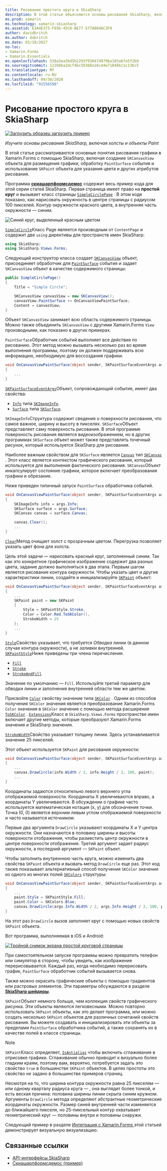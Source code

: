 ```yaml
---
title: Рисование простого круга в SkiaSharp
description: В этой статье объясняются основы рисования SkiaSharp, включая холсты и объекты рисования, в Xamarin.Forms приложениях, а также демонстрируется пример кода.
ms.prod: xamarin
ms.technology: xamarin-skiasharp
ms.assetid: E3A4E373-F65D-45C8-8E77-577A804AC3F8
author: davidbritch
ms.author: dabritch
ms.date: 03/10/2017
no-loc:
- Xamarin.Forms
- Xamarin.Essentials
ms.openlocfilehash: 538a3ea3bd5b2293f93047d9796a185abfa5f2b9
ms.sourcegitcommit: 122b8ba3dcf4bc59368a16c44e71846b11c136c5
ms.translationtype: MT
ms.contentlocale: ru-RU
ms.lasthandoff: 09/30/2020
ms.locfileid: "91556598"
---
```

# <a name="drawing-a-simple-circle-in-skiasharp"></a>Рисование простого круга в SkiaSharp

[![Загрузить образец](~/media/shared/download.png) загрузить пример](https://docs.microsoft.com/samples/xamarin/xamarin-forms-samples/skiasharpforms-demos)

_Изучите основы рисования SkiaSharp, включая холсты и объекты Paint_

В этой статье рассматриваются основные понятия рисования графики в Xamarin.Forms с помощью SkiaSharp, включая создание `SKCanvasView` объекта для размещения графики, обработку `PaintSurface` события и использование `SKPaint` объекта для указания цвета и других атрибутов рисования.

Программа [**скиашарпформсдемос**](/samples/xamarin/xamarin-forms-samples/skiasharpforms-demos) содержит весь пример кода для этой серии статей SkiaSharp. Первая страница имеет право на **простой круг** и вызывает класс страницы [`SimpleCirclePage`](https://github.com/xamarin/xamarin-forms-samples/blob/master/SkiaSharpForms/Demos/Demos/SkiaSharpFormsDemos/Basics/SimpleCirclePage.cs) . В этом коде показано, как нарисовать окружность в центре страницы с радиусом 100 пикселей. Контур окружности красного цвета, а внутренняя часть окружности — синим.

![Синий круг, выделенный красным цветом](circle-images/circleexample.png)

[`SimpleCircle`](https://github.com/xamarin/xamarin-forms-samples/blob/master/SkiaSharpForms/Demos/Demos/SkiaSharpFormsDemos/Basics/SimpleCirclePage.cs)Класс Page является производным от `ContentPage` и содержит две `using` директивы для пространств имен SkiaSharp:

```csharp
using SkiaSharp;
using SkiaSharp.Views.Forms;
```

Следующий конструктор класса создает [`SKCanvasView`](xref:SkiaSharp.Views.Forms.SKCanvasView) объект, присоединяет обработчик для [`PaintSurface`](xref:SkiaSharp.Views.Forms.SKCanvasView.PaintSurface) события и задает `SKCanvasView` объект в качестве содержимого страницы:

```csharp
public SimpleCirclePage()
{
    Title = "Simple Circle";

    SKCanvasView canvasView = new SKCanvasView();
    canvasView.PaintSurface += OnCanvasViewPaintSurface;
    Content = canvasView;
}
```

Объект `SKCanvasView` занимает всю область содержимого страницы. Можно также объединить `SKCanvasView` с другими Xamarin.Forms `View` производными, как показано в других примерах.

`PaintSurface`Обработчик событий выполняет все действия по рисованию. Этот метод можно вызывать несколько раз во время выполнения программы, поэтому он должен поддерживать всю информацию, необходимую для воссоздания графики.

```csharp
void OnCanvasViewPaintSurface(object sender, SKPaintSurfaceEventArgs args)
{
    ...
}

```

[`SKPaintSurfaceEventArgs`](xref:SkiaSharp.Views.Forms.SKPaintSurfaceEventArgs)Объект, сопровождающий событие, имеет два свойства:

- [`Info`](xref:SkiaSharp.Views.Forms.SKPaintSurfaceEventArgs.Info) типа [`SKImageInfo`](xref:SkiaSharp.SKImageInfo).
- [`Surface`](xref:SkiaSharp.Views.Forms.SKPaintSurfaceEventArgs.Surface) типа [`SKSurface`](xref:SkiaSharp.SKSurface).

`SKImageInfo`Структура содержит сведения о поверхности рисования, что самое важное, ширину и высоту в пикселях. `SKSurface`Объект представляет саму поверхность рисования. В этой программе поверхность рисования является видеоизображением, но в других программах `SKSurface` объект может также представлять точечный рисунок, который используется SkiaSharp для рисования.

Наиболее важным свойством для `SKSurface` является [`Canvas`](xref:SkiaSharp.SKSurface.Canvas) тип [`SKCanvas`](xref:SkiaSharp.SKCanvas) . Этот класс является контекстом графического рисования, который используется для выполнения фактического рисования. `SKCanvas`Объект инкапсулирует состояние графики, которое включает преобразования графики и обрезание.

Ниже приведен типичный запуск `PaintSurface` обработчика событий.

```csharp
void OnCanvasViewPaintSurface(object sender, SKPaintSurfaceEventArgs args)
{
    SKImageInfo info = args.Info;
    SKSurface surface = args.Surface;
    SKCanvas canvas = surface.Canvas;

    canvas.Clear();
    ...
}

```

[`Clear`](xref:SkiaSharp.SKCanvas.Clear)Метод очищает холст с прозрачным цветом. Перегрузка позволяет указать цвет фона для холста.

Цель этой задачи — нарисовать красный круг, заполненный синим. Так как это конкретное графическое изображение содержит два разных цвета, задание должно выполняться в два этапа. Первым шагом является рисование контура окружности. Чтобы указать цвет и другие характеристики линии, создайте и инициализируйте [`SKPaint`](xref:SkiaSharp.SKPaint) объект:

```csharp
void OnCanvasViewPaintSurface(object sender, SKPaintSurfaceEventArgs args)
{
    ...
    SKPaint paint = new SKPaint
    {
        Style = SKPaintStyle.Stroke,
        Color = Color.Red.ToSKColor(),
        StrokeWidth = 25
    };
    ...
}
```

[`Style`](xref:SkiaSharp.SKPaint.Style)Свойство указывает, что требуется *Обводка* линии (в данном случае контура окружности), а не *заливки* внутренней. [`SKPaintStyle`](xref:SkiaSharp.SKPaintStyle)Ниже приведены три члена перечисления.

- [`Fill`](xref:SkiaSharp.SKPaintStyle.Fill)
- [`Stroke`](xref:SkiaSharp.SKPaintStyle.Stroke)
- [`StrokeAndFill`](xref:SkiaSharp.SKPaintStyle.StrokeAndFill)

Значение по умолчанию — `Fill`. Используйте третий параметр для обводки линии и заполнения внутренней области тем же цветом.

Присвойте [`Color`](xref:SkiaSharp.SKPaint.Color) свойству значение типа [`SKColor`](xref:SkiaSharp.SKColor) . Одним из способов получения `SKColor` значения является преобразование Xamarin.Forms `Color` значения в `SKColor` значение с помощью метода расширения [`ToSKColor`](xref:SkiaSharp.Views.Forms.Extensions.ToSKColor*) . [`Extensions`](xref:SkiaSharp.Views.Forms.Extensions)Класс в `SkiaSharp.Views.Forms` пространстве имен включает другие методы, которые преобразуют Xamarin.Forms значения и SkiaSharp значения.

[`StrokeWidth`](xref:SkiaSharp.SKPaint.StrokeWidth)Свойство указывает толщину линии. Здесь устанавливается значение 25 пикселей.

Этот объект используется `SKPaint` для рисования окружности:

```csharp
void OnCanvasViewPaintSurface(object sender, SKPaintSurfaceEventArgs args)
{
    ...
    canvas.DrawCircle(info.Width / 2, info.Height / 2, 100, paint);
    ...
}
```

Координаты задаются относительно левого верхнего угла отображаемой поверхности. Координаты X увеличиваются вправо, а координаты Y увеличиваются. В обсуждении о графике часто используется математическая нотация (x, y) для обозначения точки. Точка (0, 0) является верхним левым углом отображаемой поверхности и часто называется *источником*.

Первые два аргумента `DrawCircle` указывают координаты X и Y центра окружности. Они назначаются в половину ширины и высоты поверхности отображения, чтобы разместить центр окружности в центре поверхности отображения. Третий аргумент задает радиус окружности, а последний аргумент — `SKPaint` объект.

Чтобы заполнить внутреннюю часть круга, можно изменить два свойства `SKPaint` объекта и вызвать метод `DrawCircle` еще раз. Этот код также показывает альтернативный способ получения `SKColor` значения из одного из многих полей [`SKColors`](xref:SkiaSharp.SKColors) структуры:

```csharp
void OnCanvasViewPaintSurface(object sender, SKPaintSurfaceEventArgs args)
{
    ...
    paint.Style = SKPaintStyle.Fill;
    paint.Color = SKColors.Blue;
    canvas.DrawCircle(args.Info.Width / 2, args.Info.Height / 2, 100, paint);
}
```

На этот раз `DrawCircle` вызов заполняет круг с помощью новых свойств `SKPaint` объекта.

Вот программа, выполняемая в iOS и Android:

[![Тройной снимок экрана простой круговой страницы](circle-images/simplecircle-small.png)](circle-images/simplecircle-large.png#lightbox "Тройной снимок экрана простой круговой страницы")

При самостоятельном запуске программы можно превратить телефон или симулятор в сторону, чтобы увидеть, как изображение перерисовывается. Каждый раз, когда необходимо перерисовать график, `PaintSurface` обработчик событий вызывается снова.

Также можно окрасить графические объекты с помощью градиентов или растровых элементов. Эти параметры обсуждаются в разделе [**SkiaSharp шейдеры**](../effects/shaders/index.md).

`SKPaint`Объект немного больше, чем коллекция свойств графического рисунка. Эти объекты являются легковесными. Можно повторно использовать `SKPaint` объекты, как это делает программа, или можно создать несколько `SKPaint` объектов для различных сочетаний свойств рисования. Вы можете создавать и инициализировать эти объекты за пределами `PaintSurface` обработчика событий, а также сохранять их в качестве полей в классе страницы.

> [!NOTE]
> `SKPaint`Класс определяет, [`IsAntialias`](xref:SkiaSharp.SKPaint.IsAntialias) чтобы включить сглаживание в отрисовке графики. Сглаживание обычно приводит к визуально более гладким краям, поэтому вам, вероятно, потребуется задать это свойство `true` в большинстве `SKPaint` объектов. В целях простоты это свойство _не_ задано в большинстве примеров страниц.

Несмотря на то, что ширина контура окружности равна 25 пикселям &mdash; или одному кварталу радиуса круга &mdash; , она выглядит более тонкой, и есть веская причина: половина ширины линии скрыта синим кружком. Аргументы `DrawCircle` метода определяют абстрактные геометрические координаты окружности. Размер синей внутренней части изменяется до ближайшего пикселя, но 25-пиксельный контур охватывает геометрический круг &mdash; половины внутри и половины снаружи.

Следующий пример в разделе [Интеграция с Xamarin.Forms ](~/xamarin-forms/user-interface/graphics/skiasharp/basics/integration.md) этой статьей демонстрирует визуальную визуализацию.

## <a name="related-links"></a>Связанные ссылки

- [API-интерфейсы SkiaSharp](/dotnet/api/skiasharp)
- [Скиашарпформсдемос (пример)](/samples/xamarin/xamarin-forms-samples/skiasharpforms-demos)